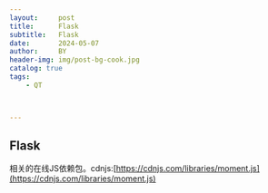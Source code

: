 ```yaml
---
layout:     post
title:      Flask
subtitle:   Flask
date:       2024-05-07
author:     BY
header-img: img/post-bg-cook.jpg
catalog: true
tags:
    - QT



---
```


## Flask

相关的在线JS依赖包。cdnjs:[https://cdnjs.com/libraries/moment.js](https://cdnjs.com/libraries/moment.js)



